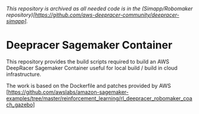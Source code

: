 *This repository is archived as all needed code is in the (Simapp/Robomaker repository)[https://github.com/aws-deepracer-community/deepracer-simapp].*

# Deepracer Sagemaker Container

This repository provides the build scripts required to build an AWS DeepRacer Sagemaker Container useful for local build / build in cloud infrastructure.

The work is based on the Dockerfile and patches provided by AWS [https://github.com/awslabs/amazon-sagemaker-examples/tree/master/reinforcement_learning/rl_deepracer_robomaker_coach_gazebo] 
